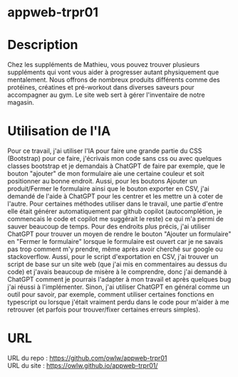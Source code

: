# appweb-trpr01

# Description
Chez les suppléments de Mathieu, vous pouvez trouver plusieurs suppléments qui vont vous aider à progresser autant physiquement que mentalement. Nous offrons de nombreux produits différents comme des protéines, créatines et pré-workout dans diverses saveurs pour accompagner au gym. Le site web sert à gérer l'inventaire de notre magasin. 

# Utilisation de l'IA
Pour ce travail, j'ai utiliser l'IA pour faire une grande partie du CSS (Bootstrap) pour ce faire, j'écrivais mon code sans css ou avec quelques classes bootstrap et je demandais à ChatGPT de faire par exemple, que le bouton "ajouter" de mon formulaire aie une certaine couleur et soit positionner au bonne endroit. Aussi, pour les boutons Ajouter un produit/Fermer le formulaire ainsi que le bouton exporter en CSV, j'ai demandé de l'aide à ChatGPT pour les centrer et les mettre un à coter de l'autre. Pour certaines méthodes utiliser dans le travail, une partie d'entre elle était générer automatiquement par github copilot (autocomplétion, je commencais le code et copilot me suggérait le reste) ce qui m'a permi de sauver beaucoup de temps. Pour des endroits plus précis, j'ai utiliser ChatGPT pour trouver un moyen de rendre le bouton "Ajouter un formulaire" en "Fermer le formulaire" lorsque le formulaire est ouvert car je ne savais pas trop comment m'y prendre, même après avoir cherché sur google ou stackoverflow. Aussi, pour le script d'exportation en CSV, j'ai trouver un script de base sur un site web (que j'ai mis en commentaires au dessus du code) et j'avais beaucoup de misère à le comprendre, donc j'ai demandé à ChatGPT comment je pourrais l'adapter à mon travail et après quelques bug j'ai réussi à l'implémenter. Sinon, j'ai utiliser ChatGPT en général comme un outil pour savoir, par exemple, comment utiliser certaines fonctions en typescript ou lorsque j'était vraiment perdu dans le code pour m'aider à me retrouver (et parfois pour trouver/fixer certaines erreurs simples). 

# URL
URL du repo : https://github.com/owlw/appweb-trpr01
<br>
URL du site : https://owlw.github.io/appweb-trpr01/
